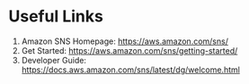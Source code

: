 # Useful Links

1. Amazon SNS Homepage: https://aws.amazon.com/sns/
2. Get Started: https://aws.amazon.com/sns/getting-started/
3. Developer Guide: https://docs.aws.amazon.com/sns/latest/dg/welcome.html
